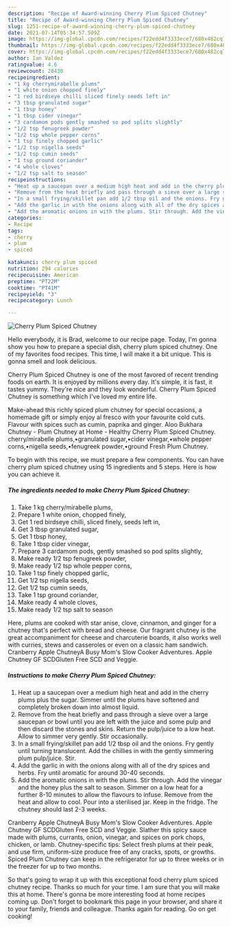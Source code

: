 ```yaml
---
description: "Recipe of Award-winning Cherry Plum Spiced Chutney"
title: "Recipe of Award-winning Cherry Plum Spiced Chutney"
slug: 1251-recipe-of-award-winning-cherry-plum-spiced-chutney
date: 2021-07-14T05:34:57.509Z
image: https://img-global.cpcdn.com/recipes/f22edd4f3333ece7/680x482cq70/cherry-plum-spiced-chutney-recipe-main-photo.jpg
thumbnail: https://img-global.cpcdn.com/recipes/f22edd4f3333ece7/680x482cq70/cherry-plum-spiced-chutney-recipe-main-photo.jpg
cover: https://img-global.cpcdn.com/recipes/f22edd4f3333ece7/680x482cq70/cherry-plum-spiced-chutney-recipe-main-photo.jpg
author: Ian Valdez
ratingvalue: 4.6
reviewcount: 28430
recipeingredient:
- "1 kg cherrymirabelle plums"
- "1 white onion chopped finely"
- "1 red birdseye chilli sliced finely seeds left in"
- "3 tbsp granulated sugar"
- "1 tbsp honey"
- "1 tbsp cider vinegar"
- "3 cardamom pods gently smashed so pod splits slightly"
- "1/2 tsp fenugreek powder"
- "1/2 tsp whole pepper corns"
- "1 tsp finely chopped garlic"
- "1/2 tsp nigella seeds"
- "1/2 tsp cumin seeds"
- "1 tsp ground coriander"
- "4 whole cloves"
- "1/2 tsp salt to season"
recipeinstructions:
- "Heat up a saucepan over a medium high heat and add in the cherry plums plus the sugar. Simmer until the plums have softened and completely broken down into almost liquid."
- "Remove from the heat briefly and pass through a sieve over a large saucepan or bowl until you are left with the juice and some pulp and then discard the stones and skins. Return the pulp/juice to a low heat. Allow to simmer very gently. Stir occasionally."
- "In a small frying/skillet pan add 1/2 tbsp oil and the onions. Fry gently until turning translucent. Add the chillies in with the gently simmering plum pulp/juice. Stir."
- "Add the garlic in with the onions along with all of the dry spices and herbs. Fry until aromatic for around 30-40 seconds."
- "Add the aromatic onions in with the plums. Stir through. Add the vinegar and the honey plus the salt to season. Simmer on a low heat for a further 8-10 minutes to allow the flavours to infuse. Remove from the heat and allow to cool. Pour into a sterilised jar. Keep in the fridge. The chutney should last 2-3 weeks."
categories:
- Recipe
tags:
- cherry
- plum
- spiced

katakunci: cherry plum spiced 
nutrition: 294 calories
recipecuisine: American
preptime: "PT22M"
cooktime: "PT41M"
recipeyield: "3"
recipecategory: Lunch

---
```



![Cherry Plum Spiced Chutney](https://img-global.cpcdn.com/recipes/f22edd4f3333ece7/680x482cq70/cherry-plum-spiced-chutney-recipe-main-photo.jpg)

Hello everybody, it is Brad, welcome to our recipe page. Today, I'm gonna show you how to prepare a special dish, cherry plum spiced chutney. One of my favorites food recipes. This time, I will make it a bit unique. This is gonna smell and look delicious.

Cherry Plum Spiced Chutney is one of the most favored of recent trending foods on earth. It is enjoyed by millions every day. It's simple, it is fast, it tastes yummy. They're nice and they look wonderful. Cherry Plum Spiced Chutney is something which I've loved my entire life.

Make-ahead this richly spiced plum chutney for special occasions, a homemade gift or simply enjoy al fresco with your favourite cold cuts. Flavour with spices such as cumin, paprika and ginger. Aloo Bukhara Chutney - Plum Chutney at Home - Healthy Cherry Plum Spiced Chutney. cherry/mirabelle plums,•granulated sugar,•cider vinegar,•whole pepper corns,•nigella seeds,•fenugreek powder,•ground Fresh Plum Chutney.


To begin with this recipe, we must prepare a few components. You can have cherry plum spiced chutney using 15 ingredients and 5 steps. Here is how you can achieve it.

<!--inarticleads1-->

##### The ingredients needed to make Cherry Plum Spiced Chutney:

1. Take 1 kg cherry/mirabelle plums,
1. Prepare 1 white onion, chopped finely,
1. Get 1 red birdseye chilli, sliced finely, seeds left in,
1. Get 3 tbsp granulated sugar,
1. Get 1 tbsp honey,
1. Take 1 tbsp cider vinegar,
1. Prepare 3 cardamom pods, gently smashed so pod splits slightly,
1. Make ready 1/2 tsp fenugreek powder,
1. Make ready 1/2 tsp whole pepper corns,
1. Take 1 tsp finely chopped garlic,
1. Get 1/2 tsp nigella seeds,
1. Get 1/2 tsp cumin seeds,
1. Take 1 tsp ground coriander,
1. Make ready 4 whole cloves,
1. Make ready 1/2 tsp salt to season


Here, plums are cooked with star anise, clove, cinnamon, and ginger for a chutney that&#39;s perfect with bread and cheese. Our fragrant chutney is the great accompaniment for cheese and charcuterie boards, it also works well with curries, stews and casseroles or even on a classic ham sandwich. Cranberry Apple ChutneyA Busy Mom&#39;s Slow Cooker Adventures. Apple Chutney GF SCDGluten Free SCD and Veggie. 

<!--inarticleads2-->

##### Instructions to make Cherry Plum Spiced Chutney:

1. Heat up a saucepan over a medium high heat and add in the cherry plums plus the sugar. Simmer until the plums have softened and completely broken down into almost liquid.
1. Remove from the heat briefly and pass through a sieve over a large saucepan or bowl until you are left with the juice and some pulp and then discard the stones and skins. Return the pulp/juice to a low heat. Allow to simmer very gently. Stir occasionally.
1. In a small frying/skillet pan add 1/2 tbsp oil and the onions. Fry gently until turning translucent. Add the chillies in with the gently simmering plum pulp/juice. Stir.
1. Add the garlic in with the onions along with all of the dry spices and herbs. Fry until aromatic for around 30-40 seconds.
1. Add the aromatic onions in with the plums. Stir through. Add the vinegar and the honey plus the salt to season. Simmer on a low heat for a further 8-10 minutes to allow the flavours to infuse. Remove from the heat and allow to cool. Pour into a sterilised jar. Keep in the fridge. The chutney should last 2-3 weeks.


Cranberry Apple ChutneyA Busy Mom&#39;s Slow Cooker Adventures. Apple Chutney GF SCDGluten Free SCD and Veggie. Slather this spicy sauce made with plums, currants, onion, vinegar, and spices on pork chops, chicken, or lamb. Chutney-specific tips: Select fresh plums at their peak, and use firm, uniform-size produce free of any cracks, spots, or growths. Spiced Plum Chutney can keep in the refrigerator for up to three weeks or in the freezer for up to two months. 

So that's going to wrap it up with this exceptional food cherry plum spiced chutney recipe. Thanks so much for your time. I am sure that you will make this at home. There's gonna be more interesting food at home recipes coming up. Don't forget to bookmark this page in your browser, and share it to your family, friends and colleague. Thanks again for reading. Go on get cooking!
